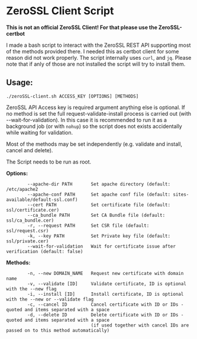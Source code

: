# ZeroSSL Client Script

**This is not an official ZeroSSL Client! For that please use the ZeroSSL-certbot**

I made a bash script to interact with the ZeroSSL REST API supporting most of the methods provided there. I needed this as certbot client for some reason did not work properly. The script internally uses `curl`, and `jq`. Please note that if anIy of those are not installed the script will try to install them.

## Usage:

```shell
./zeroSSL-client.sh ACCESS_KEY [OPTIONS] [METHODS]
```

ZeroSSL API Access key is required argument anything else is optional. If no method is set the full request-validate-install process is carried out (with --wait-for-validation). In this case it is recommended to run it as a background job (or with `nohup`) so the script does not exists accidentally while waiting for validation.

Most of the methods may be set independently (e.g. validate and install, cancel and delete).

The Script needs to be run as root.

**Options:**

```shell
        --apache-dir PATH       Set apache directory (default: /etc/apache2
        --apache-conf PATH      Set apache conf file (default: sites-available/default-ssl.conf)
        --cert PATH             Set certificate file (default: ssl/certificate.cer)
        --ca_bundle PATH        Set CA Bundle file (default: ssl/ca_bundle.cer)
        -r, --request PATH      Set CSR file (default: ssl/request.csr)
        -k, --key PATH          Set Private key file (default: ssl/private.cer)
        --wait-for-validation   Wait for certificate issue after verification (default: false)
```

**Methods:**

```shell
        -n, --new DOMAIN_NAME   Request new certificate with domain name
        -v, --validate [ID]     Validate certificate, ID is optional with the --new flag
        -i, --install [ID]      Install certificate, ID is optional with the --new or --validate flag
        -c, --cancel ID         Cancel certificate with ID or IDs - quoted and items separated with a space
        -d, --delete ID         Delete certificate with ID or IDs - quoted and items separated with a space
                                (if used together with cancel IDs are passed on to this method automatically)
```
